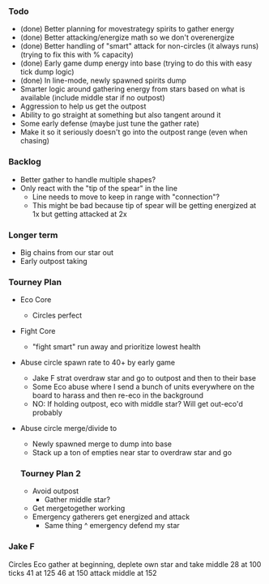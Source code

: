 ### Todo
* (done) Better planning for movestrategy spirits to gather energy
* (done) Better attacking/energize math so we don't overenergize
* (done) Better handling of "smart" attack for non-circles (it always runs) (trying to fix this with % capacity)
* (done) Early game dump energy into base (trying to do this with easy tick dump logic)
* (done) In line-mode, newly spawned spirits dump
* Smarter logic around gathering energy from stars based on what is available (include middle star if no outpost)
* Aggression to help us get the outpost
* Ability to go straight at something but also tangent around it
* Some early defense (maybe just tune the gather rate)
* Make it so it seriously doesn't go into the outpost range (even when chasing)

### Backlog
* Better gather to handle multiple shapes?
* Only react with the "tip of the spear" in the line
  * Line needs to move to keep in range with "connection"?
  * This might be bad because tip of spear will be getting energized at 1x but getting attacked at 2x

### Longer term
* Big chains from our star out
* Early outpost taking

### Tourney Plan
* Eco Core
  * Circles perfect
* Fight Core
  * "fight smart" run away and prioritize lowest health
* Abuse circle spawn rate to 40+ by early game
  * Jake F strat overdraw star and go to outpost and then to their base
  * Some Eco abuse where I send a bunch of units everywhere on the board to harass and then re-eco in the background
  * NO: If holding outpost, eco with middle star? Will get out-eco'd probably
* Abuse circle merge/divide to
  * Newly spawned merge to dump into base
  * Stack up a ton of empties near star to overdraw star and go

  ### Tourney Plan 2
  * Avoid outpost
    * Gather middle star?
  * Get mergetogether working
  * Emergency gatherers get energized and attack
    * Same thing ^ emergency defend my star



### Jake F

Circles
Eco gather at beginning, deplete own star and take middle
28 at 100 ticks
41 at 125
46 at 150
attack middle at 152
